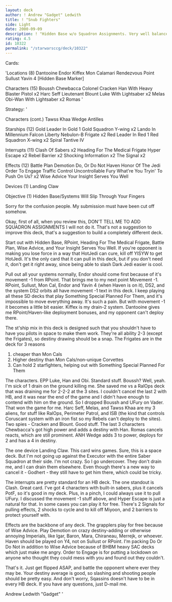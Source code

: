 ```yaml
---
layout: deck
author: ! Andrew "Gadget" Ledwith
title: ! "Snub Fighters"
side: Light
date: 2000-09-09
description: ! "Hidden Base w/o Squadron Assignments. Very well balanced deck. Uses a few post-DS2 HB tricks."
rating: 4.5
id: 10322
permalink: "/starwarsccg/deck/10322"
---
```

Cards: 

'Locations (8)
Dantooine
Endor
Kiffex
Mon Calamari
Rendezvous Point
Sullust
Yavin 4
[Hidden Base Marker]

Characters (15)
Boussh
Chewbacca
Colonel Cracken
Han With Heavy Blaster Pistol  x2
Harc Seff
Lieutenant Blount
Luke With Lightsaber  x2
Melas
Obi-Wan With Lightsaber  x2
Romas '

Strategy: '

Characters (cont.)
Tawss Khaa
Wedge Antilles

Starships (12)
Gold Leader In Gold 1
Gold Squadron Y-wing  x2
Lando In Millennium Falcon
Liberty
Nebulon-B Frigate  x2
Red Leader In Red 1
Red Squadron X-wing  x2
Spiral
Tantive IV

Interrupts (11)
Clash Of Sabers  x2
Heading For The Medical Frigate
Hyper Escape  x2
Rebel Barrier  x2
Shocking Information  x2
The Signal  x2

Effects (12)
Battle Plan
Demotion
Do, Or Do Not
Haven
Honor Of The Jedi
Order To Engage
Traffic Control
Uncontrollable Fury
What're You Tryin' To Push On Us?  x2
Wise Advice
Your Insight Serves You Well

Devices (1)
Landing Claw

Objective (1)
Hidden Base/Systems Will Slip Through Your Fingers




Sorry for the confusion people. My submission must have been cut off somehow.

Okay, first of all, when you review this, DON'T TELL ME TO ADD SQUADRON ASSIGNMENTS I will not do it. That's not a suggestion to improve this deck, that's a suggestion to build a completely different deck.

Start out with Hidden Base, RPoint, Heading For The Medical Frigate, Battle Plan, Wise Advice, and Your Insight Serves You Well. If you're opponent is making you lose force in a way that HotJedi can cure, kill off YISYW to get HotJedi. It's the only card that it can pull in this deck, but if you don't need it, don't get it right away, since being able to slash Dark Jedi easier is cool.

Pull out all your systems normally, Endor should come first because of it's movement -1 from RPoint. That brings me to my next point Movement -1. RPoint, Sullust, Mon Cal, Endor and Yavin 4 (when Haven is on it), DS2, and the system DS2 orbits all have movement -1 text in this deck. I keep playing all these SD decks that play Something Special Planned For Them, and it's impossible to move everything away. It's such a pain. But with movement -1 it becomes a little bit easier. Kiffex is my drain-2 system. Dantooine gives me RPoint/Haven-like deployment bonuses, and my opponent can't deploy there.

The st'ship mix in this deck is designed such that you shouldn't have to have you pilots in space to make them work. They're all ability 2-3 (except the Frigates), so destiny drawing should be a snap. The Frigates are in the deck for 3 reasons
1) cheaper than Mon Cals
2) Higher destiny than Mon Cals/non-unique Corvettes
3) Can hold 2 starfighters, helping out with Something Special Planned For Them

The characters. EPP Luke, Han and Obi. Standard stuff. Boussh? Well, yeah. I'm sick of 1 drain on the ground killing me. She saved me vs a RalOps deck that was draining me for 2-2-2 at the 3 sites. I couldn't cancel the last 2 with HB, and it was near the end of the game and I didn't have enough to contend with him on the ground. So I dropped Boussh and UFury on Vader. That won the game for me. Harc Seff, Melas, and Tawss Khaa are my 3 aliens, for stuff like RalOps, Perimeter Patrol, and ISB (the kind that controls Coruscant system with an iron fist so my Rebels can't deploy to the sites). Two spies - Cracken and Blount. Good stuff. The last 3 characters Chewbacca's got high power and adds a destiny with Han. Romas cancels reacts, which are still prominent. ANH Wedge adds 3 to power, deploys for 2 and has a 4 in destiny.

The one device Landing Claw. This card wins games. Sure, this is a space deck. But I'm not going up against the Executor with the entire Saber Squadron at their side. I'm not crazy. So I go undercover. They don't drain me, and I can drain them elsewhere. Even though there's a new way to cancel it - Godhert - they still have to get him there, which could be tricky.

The interrupts are pretty standard for an HB deck. The one standout is Clash. Great card. I've got 4 characters with built-in sabers, plus it cancels PotF, so it's good in my deck. Plus, in a pinch, I could always use it to pull UFury. I discussed the movement -1 stuff above, and Hyper Escape is just a natural for that. In some cases you can play it for free. There's 2 Signals for pulling effects, 2 shocks to cycle and to kill off Miyoon, and 2 barriers to protect yourself with.

Effects are the backbone of any deck. The grapplers play for free because of Wise Advice. Play Demotion on crazy destiny-adding or otherwise annoying Imperials, like Igar, Baron, Mara, Chiraneau, Merrejk, or whoever. Haven should be played on Y4, not on Sullust or RPoint. I'm packing Do Or Do Not in addition to Wise Advice because of BHBM heavy SAC decks which just make me angry. Order to Engage is for putting a lockdown on anyone who thought they could mess with you and found out they couldn't.

That's it. Just get flipped ASAP, and battle the opponent where ever they may be. Your destiny average is good, so slashing and shooting people should be pretty easy. And don't worry, Sqassins doesn't have to be in every HB deck. If you have any questions, just D-mail me.

Andrew Ledwith
"Gadget" '

